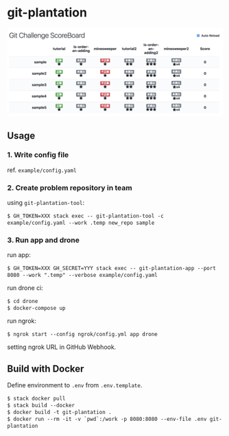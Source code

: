 # git-plantation

![](./image/scoreboard.png)

## Usage

### 1. Write config file

ref. `example/config.yaml`

### 2. Create problem repository in team

using `git-plantation-tool`:

```
$ GH_TOKEN=XXX stack exec -- git-plantation-tool -c example/config.yaml --work .temp new_repo sample
```

### 3. Run app and drone

run app:

```
$ GH_TOKEN=XXX GH_SECRET=YYY stack exec -- git-plantation-app --port 8080 --work ".temp" --verbose example/config.yaml
```

run drone ci:

```
$ cd drone
$ docker-compose up
```

run ngrok:

```
$ ngrok start --config ngrok/config.yml app drone
```

setting ngrok URL in GitHub Webhook.

## Build with Docker

Define environment to `.env` from `.env.template`.

```
$ stack docker pull
$ stack build --docker
$ docker build -t git-plantation .
$ docker run --rm -it -v `pwd`:/work -p 8080:8080 --env-file .env git-plantation
```

